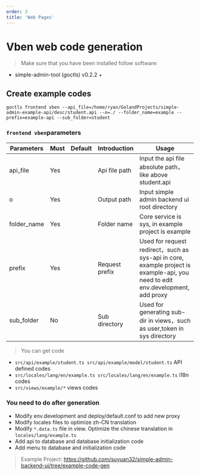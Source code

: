 ```yaml
---
order: 3
title: 'Web Pages'
---
```


# Vben web code generation

> Make sure that you have been installed follow software:

- simple-admin-tool (goctls) v0.2.2 +

## Create example codes

```shell
goctls frontend vben --api_file=/home/ryan/GolandProjects/simple-admin-example-api/desc/student.api --o=./ --folder_name=example --prefix=example-api --sub_folder=student
```

### `frontend vben`parameters

| Parameters  | Must | Default | Introduction   | Usage                                                                                                                          |
|-------------|------|---------|----------------|--------------------------------------------------------------------------------------------------------------------------------|
| api_file    | Yes  |         | Api file path  | Input the api file absolute path，like above student.api                                                                        |
| o           | Yes  |         | Output path    | Input simple admin backend ui root directory                                                                                   |
| folder_name | Yes  |         | Folder name    | Core service is  sys, in example project is example                                                                            |
| prefix      | Yes  |         | Request prefix | Used for request redirect，such as sys-api in core, example project is example-api, you need to edit env.development, add proxy |
| sub_folder  | No   |         | Sub directory  | Used for generating sub-dir in views，such as user,token in sys directory                                                       |

> You can get code

- `src/api/example/student.ts src/api/example/model/student.ts`    API defined codes
- `src/locales/lang/en/example.ts src/locales/lang/en/example.ts`  i18n codes
- `src/views/example/*` views codes

### You need to do after generation

- Modify env.development and deploy/default.conf to add new proxy
- Modify locales files to optimize zh-CN translation
- Modify  `*.data.ts` file in view. Optimize the chinese translation in  `locales/lang/example.ts`
- Add api to database and database initialization code
- Add menu to database and initialization code
  
> Example Project: <https://github.com/suyuan32/simple-admin-backend-ui/tree/example-code-gen>
